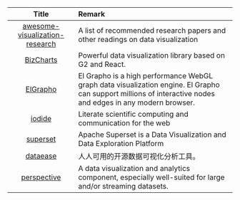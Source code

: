 | Title | Remark |
| :----: | :---- |
| [awesome-visualization-research](https://github.com/mathisonian/awesome-visualization-research)|A list of recommended research papers and other readings on data visualization|
|[BizCharts](https://github.com/alibaba/bizcharts)|Powerful data visualization library based on G2 and React.|
|[ElGrapho](https://github.com/ericdrowell/ElGrapho)|El Grapho is a high performance WebGL graph data visualization engine. El Grapho can support millions of interactive nodes and edges in any modern browser.|
|[iodide](https://github.com/iodide-project/iodide)|Literate scientific computing and communication for the web|
|[superset](https://github.com/apache/superset)|Apache Superset is a Data Visualization and Data Exploration Platform|
|[dataease](https://github.com/dataease/dataease)|人人可用的开源数据可视化分析工具。|
|[perspective](https://github.com/finos/perspective/)|A data visualization and analytics component, especially well-suited for large and/or streaming datasets.|
